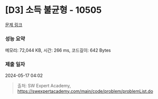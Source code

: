 # [D3] 소득 불균형 - 10505 

[문제 링크](https://swexpertacademy.com/main/code/problem/problemDetail.do?contestProbId=AXNP4CvauaMDFAXS) 

### 성능 요약

메모리: 72,044 KB, 시간: 266 ms, 코드길이: 642 Bytes

### 제출 일자

2024-05-17 04:02



> 출처: SW Expert Academy, https://swexpertacademy.com/main/code/problem/problemList.do